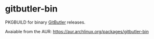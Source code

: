 # gitbutler-bin

PKGBUILD for binary [GitButler](https://gitbutler.com/) releases.

Avaiable from the AUR: https://aur.archlinux.org/packages/gitbutler-bin
